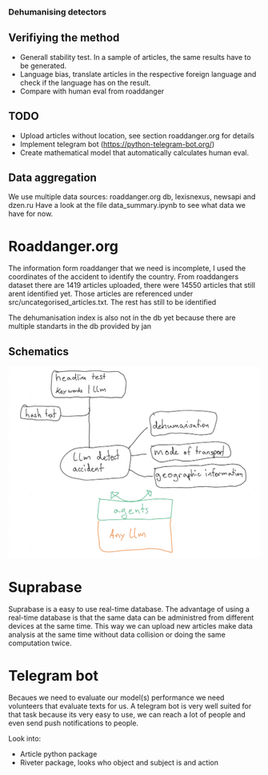 ### Dehumanising detectors


## Verifiying the method
 - Generall stability test. In a sample of articles, the same results have to be generated.
  - Language bias, translate articles in the respective foreign language and check if the language has on the result.
 - Compare with human eval from roaddanger




## TODO
 - Upload articles without location, see section roaddanger.org for details
 - Implement telegram bot (https://python-telegram-bot.org/)
 - Create mathematical model that automatically calculates human eval. 

## Data aggregation
We use multiple data sources: roaddanger.org db, lexisnexus, newsapi and dzen.ru
Have a look at the file data_summary.ipynb to see what data we have for now.

# Roaddanger.org
The information form roaddanger that we need is incomplete, I used the coordinates of the accident to identify the country. From roaddangers dataset there are 1419 articles uploaded, there were 14550 articles that still arent identified yet. Those articles are referenced under src/uncategorised_articles.txt. 
The rest has still to be identified

The dehumanisation index is also not in the db yet because there are multiple standarts in the db provided by jan




## Schematics

![alt text](doc/image.png)





# Suprabase
Suprabase is a easy to use real-time database. 
The advantage of using a real-time database is that the same data can be administred from different devices at the same time. This way we can upload new articles make data analysis at the same time without data collision or doing the same computation twice. 

# Telegram bot
Becaues we need to evaluate our model(s) performance we need volunteers that evaluate texts for us. 
A telegram bot is very well suited for that task because its very easy to use, we can reach a lot of people and even send push notifications to people.

Look into:
- Article python package
- Riveter package, looks who object and subject is and action
